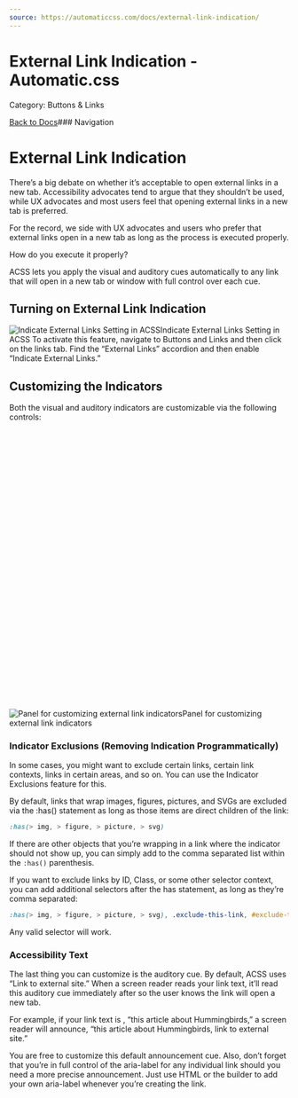 ```yaml
---
source: https://automaticcss.com/docs/external-link-indication/
---
```


# External Link Indication - Automatic.css

Category: Buttons & Links

[Back to Docs](https://automaticcss.com/docs)### Navigation

# External Link Indication

There’s a big debate on whether it’s acceptable to open external links in a new tab. Accessibility advocates tend to argue that they shouldn’t be used, while UX advocates and most users feel that opening external links in a new tab is preferred.

For the record, we side with UX advocates and users who prefer that external links open in a new tab as long as the process is executed properly.

How do you execute it properly?

ACSS lets you apply the visual and auditory cues automatically to any link that will open in a new tab or window with full control over each cue.

## Turning on External Link Indication

![Indicate External Links Setting in ACSS](https://automaticcss.com/wp-content/uploads/indicate-external-links-930x1024.jpg)Indicate External Links Setting in ACSS
To activate this feature, navigate to Buttons and Links and then click on the links tab. Find the “External Links” accordion and then enable “Indicate External Links.”

## Customizing the Indicators

Both the visual and auditory indicators are customizable via the following controls:

![Panel for customizing external link indicators](data:image/svg+xml,%3Csvg%20xmlns='http://www.w3.org/2000/svg'%20width='1024'%20height='1024'%20viewBox='0%200%201024%201024'%3E%3C/svg%3E)![Panel for customizing external link indicators](https://automaticcss.com/wp-content/uploads/CleanShot-2024-10-02-at-17.20.07@2x-1024x1024.jpg)Panel for customizing external link indicators

### Indicator Exclusions (Removing Indication Programmatically)

In some cases, you might want to exclude certain links, certain link contexts, links in certain areas, and so on. You can use the Indicator Exclusions feature for this.

By default, links that wrap images, figures, pictures, and SVGs are excluded via the :has() statement as long as those items are direct children of the link:

```css
:has(> img, > figure, > picture, > svg)
```

If there are other objects that you’re wrapping in a link where the indicator should not show up, you can simply add to the comma separated list within the `:has()` parenthesis.

If you want to exclude links by ID, Class, or some other selector context, you can add additional selectors after the has statement, as long as they’re comma separated:

```css
:has(> img, > figure, > picture, > svg), .exclude-this-link, #exclude-this-link
```

Any valid selector will work.

### Accessibility Text

The last thing you can customize is the auditory cue. By default, ACSS uses “Link to external site.” When a screen reader reads your link text, it’ll read this auditory cue immediately after so the user knows the link will open a new tab.

For example, if your link text is , “this article about Hummingbirds,” a screen reader will announce, “this article about Hummingbirds, link to external site.”

You are free to customize this default announcement cue. Also, don’t forget that you’re in full control of the aria-label for any individual link should you need a more precise announcement. Just use HTML or the builder to add your own aria-label whenever you’re creating the link.

